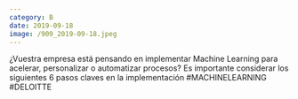 ```yaml
--- 
category: B 
date: 2019-09-18 
image: /909_2019-09-18.jpeg 
--- 
```


¿Vuestra empresa está pensando en implementar Machine Learning para acelerar, personalizar o automatizar procesos? Es importante considerar los siguientes 6 pasos claves en la implementación #MACHINELEARNING #DELOITTE
